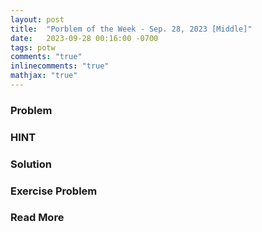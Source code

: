 ```yaml
---
layout: post
title:  "Porblem of the Week - Sep. 28, 2023 [Middle]"
date:   2023-09-28 00:16:00 -0700
tags: potw 
comments: "true"
inlinecomments: "true"
mathjax: "true"
---
```

### Problem

<!--more-->

### HINT

### Solution 

### Exercise Problem

### Read More


